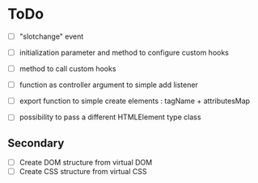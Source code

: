# ToDo

- [ ] "slotchange" event
- [ ] initialization parameter and method to configure custom hooks
- [ ] method to call custom hooks
- [ ] function as controller argument to simple add listener
- [ ] export function to simple create elements : tagName + attributesMap
- [ ] possibility to pass a different HTMLElement type class


## Secondary
- [ ] Create DOM structure from virtual DOM
- [ ] Create CSS structure from virtual CSS
